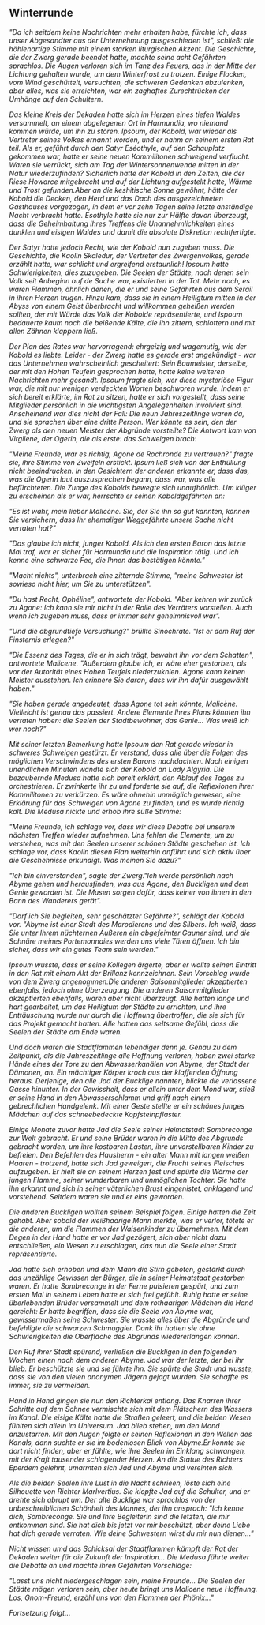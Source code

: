 ## Winterrunde

*"Da ich seitdem keine Nachrichten mehr erhalten habe, fürchte ich, dass unser Abgesandter aus der Unternehmung ausgeschieden ist", schließt die höhlenartige Stimme mit einem starken liturgischen Akzent. Die Geschichte, die der Zwerg gerade beendet hatte, machte seine acht Gefährten sprachlos. Die Augen verloren sich im Tanz des Feuers, das in der Mitte der Lichtung gehalten wurde, um dem Winterfrost zu trotzen. Einige Flocken, vom Wind geschüttelt, versuchten, die schweren Gedanken abzulenken, aber alles, was sie erreichten, war ein zaghaftes Zurechtrücken der Umhänge auf den Schultern.*

*Das kleine Kreis der Dekaden hatte sich im Herzen eines tiefen Waldes versammelt, an einem abgelegenen Ort in Harmundia, wo niemand kommen würde, um ihn zu stören. Ipsoum, der Kobold, war wieder als Vertreter seines Volkes ernannt worden, und er nahm an seinem ersten Rat teil. Als er, geführt durch den Satyr Eséothyle, auf den Schauplatz gekommen war, hatte er seine neuen Kommilitonen schweigend verflucht. Waren sie verrückt, sich am Tag der Wintersonnenwende mitten in der Natur wiederzufinden? Sicherlich hatte der Kobold in den Zelten, die der Riese Howarce mitgebracht und auf der Lichtung aufgestellt hatte, Wärme und Trost gefunden.Aber an die keshitische Sonne gewöhnt, hätte der Kobold die Decken, den Herd und das Dach des ausgezeichneten Gasthauses vorgezogen, in dem er vor zehn Tagen seine letzte anständige Nacht verbracht hatte.  Esothyle hatte sie nur zur Hälfte davon überzeugt, dass die Geheimhaltung ihres Treffens die Unannehmlichkeiten eines dunklen und eisigen Waldes und damit die absolute Diskretion rechtfertigte.*

*Der Satyr hatte jedoch Recht, wie der Kobold nun zugeben muss. Die Geschichte, die Kaolin Skaledur, der Vertreter des Zwergenvolkes, gerade erzählt hatte, war schlicht und ergreifend erstaunlich! Ipsoum hatte Schwierigkeiten, dies zuzugeben. Die Seelen der Städte, nach denen sein Volk seit Anbeginn auf de Suche war, existierten in der Tat. Mehr noch, es waren Flammen, ähnlich denen, die er und seine Gefährten aus dem Serail in ihren Herzen trugen. Hinzu kam, dass sie in einem Heiligtum mitten in der Abyss von einem Geist überbracht und willkommen geheißen werden sollten, der mit Würde das Volk der Kobolde repräsentierte, und Ispoum bedauerte kaum noch die beißende Kälte, die ihn zittern, schlottern und mit allen Zähnen klappern ließ.*

*Der Plan des Rates war hervorragend: ehrgeizig und wagemutig, wie der Kobold es liebte. Leider - der Zwerg hatte es gerade erst angekündigt - war das Unternehmen wahrscheinlich gescheitert: Sein Baumeister, derselbe, der mit den Hohen Teufeln gesprochen hatte, hatte keine weiteren Nachrichten mehr gesandt. Ipsoum fragte sich, wer diese mysteriöse Figur war, die mit nur wenigen verdeckten Worten beschworen wurde. Indem er sich bereit erklärte, im Rat zu sitzen, hatte er sich vorgestellt, dass seine Mitglieder persönlich in die wichtigsten Angelegenheiten involviert sind. Anscheinend war dies nicht der Fall: Die neun Jahreszeitlinge waren da, und sie sprachen über eine dritte Person. Wer könnte es sein, den der Zwerg als den neuen Meister der Abgründe vorstellte? Die Antwort kam von Virgilene, der Ogerin, die als erste: das Schweigen brach:*

*"Meine Freunde, war es richtig, Agone de Rochronde zu vertrauen?" fragte sie, ihre Stimme von Zweifeln erstickt. Ipsum ließ sich von der Enthüllung nicht beeindrucken. In den Gesichtern der anderen erkannte er, dass das, was die Ogerin laut auszusprechen begann, dass war, was alle befürchteten. Die Zunge des Kobolds bewegte sich unaufhörlich. Um klüger zu erscheinen als er war, herrschte er seinen Koboldgefährten an:*

*"Es ist wahr, mein lieber Malicène. Sie, der Sie ihn so gut kannten, können Sie versichern, dass Ihr ehemaliger Weggefährte unsere Sache nicht verraten hat?"*

*"Das glaube ich nicht, junger Kobold. Als ich den ersten Baron das letzte Mal traf, war er sicher für Harmundia und die Inspiration tätig. Und ich kenne eine schwarze Fee, die Ihnen das bestätigen könnte."*

*"Macht nichts", unterbrach eine zitternde Stimme, "meine Schwester ist sowieso nicht hier, um Sie zu unterstützen".*

*"Du hast Recht, Ophéline", antwortete der Kobold. "Aber kehren wir zurück zu Agone: Ich kann sie mir nicht in der Rolle des Verräters vorstellen. Auch wenn ich zugeben muss, dass er immer sehr geheimnisvoll war".*

*"Und die abgrundtiefe Versuchung?" brüllte Sinochrate. "Ist er dem Ruf der Finsternis erlegen?"*

*"Die Essenz des Tages, die er in sich trägt, bewahrt ihn vor dem Schatten", antwortete Malicene. "Außerdem glaube ich, er wäre eher gestorben, als vor der Autorität eines Hohen Teufels niederzuknien. Agone kann keinen Meister ausstehen. Ich erinnere Sie daran, dass wir ihn dafür ausgewählt haben."*

*"Sie haben gerade angedeutet, dass Agone tot sein könnte, Malicène. Vielleicht ist genau das passiert. Andere Elemente Ihres Plans könnten ihn verraten haben: die Seelen der Stadtbewohner, das Genie... Was weiß ich wer noch?"*

*Mit seiner letzten Bemerkung hatte Ipsoum den Rat gerade wieder in schweres Schweigen gestürzt. Er verstand, dass alle über die Folgen des möglichen Verschwindens des ersten Barons nachdachten. Nach einigen unendlichen Minuten wandte sich der Kobold an Lady Algyria. Die bezaubernde Medusa hatte sich bereit erklärt, den Ablauf des Tages zu orchestrieren. Er zwinkerte ihr zu und forderte sie auf, die Reflexionen ihrer Kommilitonen zu verkürzen. Es wäre ohnehin unmöglich gewesen, eine Erklärung für das Schweigen von Agone zu finden, und es wurde richtig kalt. Die Medusa nickte und erhob ihre süße Stimme:*

*"Meine Freunde, ich schlage vor, dass wir diese Debatte bei unserem nächsten Treffen wieder aufnehmen. Uns fehlen die Elemente, um zu verstehen, was mit den Seelen unserer schönen Städte geschehen ist. Ich schlage vor, dass Kaolin diesen Plan weiterhin anführt und sich aktiv über die Geschehnisse erkundigt. Was meinen Sie dazu?"*

*"Ich bin einverstanden", sagte der Zwerg."Ich werde persönlich nach Abyme gehen und herausfinden, was aus Agone, den Buckligen und dem Genie geworden ist. Die Musen sorgen dafür, dass keiner von ihnen in den Bann des Wanderers gerät".*

*"Darf ich Sie begleiten, sehr geschätzter Gefährte?", schlägt der Kobold vor. "Abyme ist einer Stadt des Marodierens und des Silbers. Ich weiß, dass Sie unter Ihrem nüchternen Äußeren ein abgefeimter Gauner sind, und die Schnüre meines Portemonnaies werden uns viele Türen öffnen. Ich bin sicher, dass wir ein gutes Team sein werden."*

*Ipsoum wusste, dass er seine Kollegen ärgerte, aber er wollte seinen Eintritt in den Rat mit einem Akt der Brillanz kennzeichnen. Sein Vorschlag wurde von dem Zwerg angenommen.Die anderen Saisonmitglieder akzeptierten ebenfalls, jedoch ohne Überzeugung .Die anderen Saisonmitglieder akzeptierten ebenfalls, waren aber nicht überzeugt. Alle hatten lange und hart gearbeitet, um das Heiligtum der Städte zu errichten, und ihre Enttäuschung wurde nur durch die Hoffnung übertroffen, die sie sich für das Projekt gemacht hatten. Alle hatten das seltsame Gefühl, dass die Seelen der Städte am Ende waren.*

*Und doch waren die Stadtflammen lebendiger denn je. Genau zu dem Zeitpunkt, als die Jahreszeitlinge alle Hoffnung verloren, hoben zwei starke Hände eines der Tore zu den Abwasserkanälen von Abyme, der Stadt der Dämonen, an. Ein mächtiger Körper kroch aus der klaffenden Öffnung heraus. Derjenige, den alle Jad der Bucklige nannten, blickte die verlassene Gasse hinunter. In der Gewissheit, dass er allein unter dem Mond war, stieß er seine Hand in den Abwasserschlamm und griff nach einem gebrechlichen Handgelenk. Mit einer Geste stellte er ein schönes junges Mädchen auf das schneebedeckte Kopfsteinpflaster.*

*Einige Monate zuvor hatte Jad die Seele seiner Heimatstadt Sombreconge zur Welt gebracht. Er und seine Brüder waren in die Mitte des Abgrunds gebracht worden, um ihre kostbaren Lasten, ihre unvorstellbaren Kinder zu befreien.  Den Befehlen des Hausherrn - ein alter Mann mit langen weißen Haaren - trotzend, hatte sich Jad geweigert, die Frucht seines Fleisches aufzugeben. Er hielt sie an seinem Herzen fest und spürte die Wärme der jungen Flamme, seiner wunderbaren und unmöglichen Tochter. Sie hatte ihn erkannt und sich in seiner väterlichen Brust eingenistet, anklagend und vorstehend. Seitdem waren sie und er eins geworden.*

*Die anderen Buckligen wollten seinem Beispiel folgen. Einige hatten die Zeit gehabt. Aber sobald der weißhaarige Mann merkte, was er verlor, tötete er die anderen, um die Flammen der Waisenkinder zu übernehmen. Mit dem Degen in der Hand hatte er vor Jad gezögert, sich aber nicht dazu entschließen, ein Wesen zu erschlagen, das nun die Seele einer Stadt repräsentierte.*

*Jad hatte sich erhoben und dem Mann die Stirn geboten, gestärkt durch das unzählige Gewissen der Bürger, die in seiner Heimatstadt gestorben waren. Er hatte Sombreconge in der Ferne pulsieren gespürt, und zum ersten Mal in seinem Leben hatte er sich frei gefühlt. Ruhig hatte er seine überlebenden Brüder versammelt und dem rothaarigen Mädchen die Hand gereicht: Er hatte begriffen, dass sie die Seele von Abyme war, gewissermaßen seine Schwester. Sie wusste alles über die Abgründe und befehligte die schwarzen Schmuggler. Dank ihr hatten sie ohne Schwierigkeiten die Oberfläche des Abgrunds wiedererlangen können.*

*Den Ruf ihrer Stadt spürend, verließen die Buckligen in den folgenden Wochen einen nach dem anderen Abyme. Jad war der letzte, der bei ihr blieb. Er beschützte sie und sie führte ihn. Sie spürte die Stadt und wusste, dass sie von den vielen anonymen Jägern gejagt wurden. Sie schaffte es immer, sie zu vermeiden.*

*Hand in Hand gingen sie nun den Richterkai entlang. Das Knarren ihrer Schritte auf dem Schnee vermischte sich mit dem Plätschern des Wassers im Kanal. Die eisige Kälte hatte die Straßen geleert, und die beiden Wesen fühlten sich allein im Universum. Jad blieb stehen, um den Mond anzustarren. Mit den Augen folgte er seinen Reflexionen in den Wellen des Kanals, dann suchte er sie im bodenlosen Blick von Abyme.Er konnte sie dort nicht finden, aber er fühlte, wie ihre Seelen im Einklang schwangen, mit der Kraft tausender schlagender Herzen.  An die Statue des Richters Eperdem gelehnt, umarmten sich Jad und Abyme und vereinten sich.*

*Als die beiden Seelen ihre Lust in die Nacht schrieen, löste sich eine Silhouette von Richter Marlvertius. Sie klopfte Jad auf die Schulter, und er drehte sich abrupt um. Der alte Bucklige war sprachlos von der unbeschreiblichen Schönheit des Mannes, der ihn ansprach:
"Ich kenne dich, Sombreconge. Sie und Ihre Begleiterin sind die letzten, die mir entkommen sind. Sie hat dich bis jetzt vor mir beschützt, aber deine Liebe hat dich gerade verraten. Wie deine Schwestern wirst du mir nun dienen..."*

*Nicht wissen umd das Schicksal der Stadtflammen kämpft der Rat der Dekaden weiter für die Zukunft der Inspiration... Die Medusa führte weiter die Debatte an und machte ihren Gefährten Vorschläge:*

*"Lasst uns nicht niedergeschlagen sein, meine Freunde... Die Seelen der Städte mögen verloren sein, aber heute bringt uns Malicene neue Hoffnung. Los, Gnom-Freund, erzähl uns von den Flammen der Phönix..."*

*Fortsetzung folgt...*

